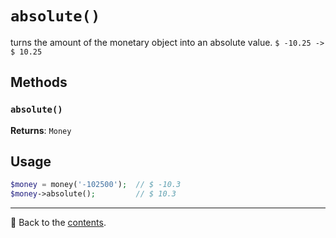 # `absolute()`

turns the amount of the monetary object into an absolute value. `$ -10.25 -> $ 10.25`

## Methods

### `absolute()`
**Returns**: `Money`

## Usage

```php
$money = money('-102500');  // $ -10.3
$money->absolute();         // $ 10.3
```

---

📌 Back to the [contents](/docs/04_money/README.md).
